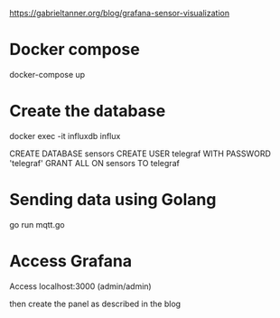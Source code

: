 https://gabrieltanner.org/blog/grafana-sensor-visualization 

# Docker compose

docker-compose up

# Create the database

docker exec -it influxdb influx

CREATE DATABASE sensors
CREATE USER telegraf WITH PASSWORD 'telegraf'
GRANT ALL ON sensors TO telegraf


# Sending data using Golang 

go run mqtt.go

# Access Grafana

Access localhost:3000 (admin/admin)
 
then create the panel as described in the blog 